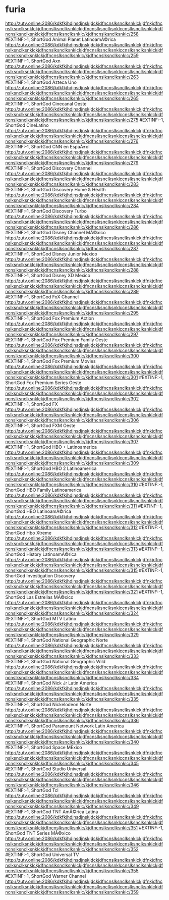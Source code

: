 # furia
http://zutv.online:2086/kdkfkjhdjnsdjnskjdckjdfncnslksnclksnklckjdfnkjdfncnslksnclksnklckjdfncnslksnclksnklckjdfncnslksnclksnklccnslksnclksnklckjdfncnslksnclksnklckjdfncnslksnclksnklc/kjdfncnslksnclksnklc/258
#EXTINF:-1, ShortGod Animal Planet LatinoamÃ©rica
http://zutv.online:2086/kdkfkjhdjnsdjnskjdckjdfncnslksnclksnklckjdfnkjdfncnslksnclksnklckjdfncnslksnclksnklckjdfncnslksnclksnklccnslksnclksnklckjdfncnslksnclksnklckjdfncnslksnclksnklc/kjdfncnslksnclksnklc/259
#EXTINF:-1, ShortGod Axn
http://zutv.online:2086/kdkfkjhdjnsdjnskjdckjdfncnslksnclksnklckjdfnkjdfncnslksnclksnklckjdfncnslksnclksnklckjdfncnslksnclksnklccnslksnclksnklckjdfncnslksnclksnklckjdfncnslksnclksnklc/kjdfncnslksnclksnklc/263
#EXTINF:-1, ShortGod Azteca Uno
http://zutv.online:2086/kdkfkjhdjnsdjnskjdckjdfncnslksnclksnklckjdfnkjdfncnslksnclksnklckjdfncnslksnclksnklckjdfncnslksnclksnklccnslksnclksnklckjdfncnslksnclksnklckjdfncnslksnclksnklc/kjdfncnslksnclksnklc/265
#EXTINF:-1, ShortGod Cinecanal Oeste
http://zutv.online:2086/kdkfkjhdjnsdjnskjdckjdfncnslksnclksnklckjdfnkjdfncnslksnclksnklckjdfncnslksnclksnklckjdfncnslksnclksnklccnslksnclksnklckjdfncnslksnclksnklckjdfncnslksnclksnklc/kjdfncnslksnclksnklc/275
#EXTINF:-1, ShortGod CineLatino
http://zutv.online:2086/kdkfkjhdjnsdjnskjdckjdfncnslksnclksnklckjdfnkjdfncnslksnclksnklckjdfncnslksnclksnklckjdfncnslksnclksnklccnslksnclksnklckjdfncnslksnclksnklckjdfncnslksnclksnklc/kjdfncnslksnclksnklc/276
#EXTINF:-1, ShortGod CNN en EspaÃ±ol
http://zutv.online:2086/kdkfkjhdjnsdjnskjdckjdfncnslksnclksnklckjdfnkjdfncnslksnclksnklckjdfncnslksnclksnklckjdfncnslksnclksnklccnslksnclksnklckjdfncnslksnclksnklckjdfncnslksnclksnklc/kjdfncnslksnclksnklc/279
#EXTINF:-1, ShortGod Discovery Channel
http://zutv.online:2086/kdkfkjhdjnsdjnskjdckjdfncnslksnclksnklckjdfnkjdfncnslksnclksnklckjdfncnslksnclksnklckjdfncnslksnclksnklccnslksnclksnklckjdfncnslksnclksnklckjdfncnslksnclksnklc/kjdfncnslksnclksnklc/283
#EXTINF:-1, ShortGod Discovery Home & Health
http://zutv.online:2086/kdkfkjhdjnsdjnskjdckjdfncnslksnclksnklckjdfnkjdfncnslksnclksnklckjdfncnslksnclksnklckjdfncnslksnclksnklccnslksnclksnklckjdfncnslksnclksnklckjdfncnslksnclksnklc/kjdfncnslksnclksnklc/284
#EXTINF:-1, ShortGod Discovery Turbo
http://zutv.online:2086/kdkfkjhdjnsdjnskjdckjdfncnslksnclksnklckjdfnkjdfncnslksnclksnklckjdfncnslksnclksnklckjdfncnslksnclksnklccnslksnclksnklckjdfncnslksnclksnklckjdfncnslksnclksnklc/kjdfncnslksnclksnklc/286
#EXTINF:-1, ShortGod Disney Channel MÃ©xico
http://zutv.online:2086/kdkfkjhdjnsdjnskjdckjdfncnslksnclksnklckjdfnkjdfncnslksnclksnklckjdfncnslksnclksnklckjdfncnslksnclksnklccnslksnclksnklckjdfncnslksnclksnklckjdfncnslksnclksnklc/kjdfncnslksnclksnklc/287
#EXTINF:-1, ShortGod Disney Junior Mexico
http://zutv.online:2086/kdkfkjhdjnsdjnskjdckjdfncnslksnclksnklckjdfnkjdfncnslksnclksnklckjdfncnslksnclksnklckjdfncnslksnclksnklccnslksnclksnklckjdfncnslksnclksnklckjdfncnslksnclksnklc/kjdfncnslksnclksnklc/288
#EXTINF:-1, ShortGod Disney XD Mexico
http://zutv.online:2086/kdkfkjhdjnsdjnskjdckjdfncnslksnclksnklckjdfnkjdfncnslksnclksnklckjdfncnslksnclksnklckjdfncnslksnclksnklccnslksnclksnklckjdfncnslksnclksnklckjdfncnslksnclksnklc/kjdfncnslksnclksnklc/289
#EXTINF:-1, ShortGod FoX Channel
http://zutv.online:2086/kdkfkjhdjnsdjnskjdckjdfncnslksnclksnklckjdfnkjdfncnslksnclksnklckjdfncnslksnclksnklckjdfncnslksnclksnklccnslksnclksnklckjdfncnslksnclksnklckjdfncnslksnclksnklc/kjdfncnslksnclksnklc/295
#EXTINF:-1, ShortGod Fox Premium Action
http://zutv.online:2086/kdkfkjhdjnsdjnskjdckjdfncnslksnclksnklckjdfnkjdfncnslksnclksnklckjdfncnslksnclksnklckjdfncnslksnclksnklccnslksnclksnklckjdfncnslksnclksnklckjdfncnslksnclksnklc/kjdfncnslksnclksnklc/297
#EXTINF:-1, ShortGod Fox Premium Family Oeste
http://zutv.online:2086/kdkfkjhdjnsdjnskjdckjdfncnslksnclksnklckjdfnkjdfncnslksnclksnklckjdfncnslksnclksnklckjdfncnslksnclksnklccnslksnclksnklckjdfncnslksnclksnklckjdfncnslksnclksnklc/kjdfncnslksnclksnklc/300
#EXTINF:-1, ShortGod Fox Premium Movies
http://zutv.online:2086/kdkfkjhdjnsdjnskjdckjdfncnslksnclksnklckjdfnkjdfncnslksnclksnklckjdfncnslksnclksnklckjdfncnslksnclksnklccnslksnclksnklckjdfncnslksnclksnklckjdfncnslksnclksnklc/kjdfncnslksnclksnklc/301
#EXTINF:-1, ShortGod Fox Premium Series Oeste
http://zutv.online:2086/kdkfkjhdjnsdjnskjdckjdfncnslksnclksnklckjdfnkjdfncnslksnclksnklckjdfncnslksnclksnklckjdfncnslksnclksnklccnslksnclksnklckjdfncnslksnclksnklckjdfncnslksnclksnklc/kjdfncnslksnclksnklc/302
#EXTINF:-1, ShortGod FX
http://zutv.online:2086/kdkfkjhdjnsdjnskjdckjdfncnslksnclksnklckjdfnkjdfncnslksnclksnklckjdfncnslksnclksnklckjdfncnslksnclksnklccnslksnclksnklckjdfncnslksnclksnklckjdfncnslksnclksnklc/kjdfncnslksnclksnklc/306
#EXTINF:-1, ShortGod FXM Oeste
http://zutv.online:2086/kdkfkjhdjnsdjnskjdckjdfncnslksnclksnklckjdfnkjdfncnslksnclksnklckjdfncnslksnclksnklckjdfncnslksnclksnklccnslksnclksnklckjdfncnslksnclksnklckjdfncnslksnclksnklc/kjdfncnslksnclksnklc/307
#EXTINF:-1, ShortGod HBO + Latinoamerica
http://zutv.online:2086/kdkfkjhdjnsdjnskjdckjdfncnslksnclksnklckjdfnkjdfncnslksnclksnklckjdfncnslksnclksnklckjdfncnslksnclksnklccnslksnclksnklckjdfncnslksnclksnklckjdfncnslksnclksnklc/kjdfncnslksnclksnklc/309
#EXTINF:-1, ShortGod HBO 2 Latinoamerica
http://zutv.online:2086/kdkfkjhdjnsdjnskjdckjdfncnslksnclksnklckjdfnkjdfncnslksnclksnklckjdfncnslksnclksnklckjdfncnslksnclksnklccnslksnclksnklckjdfncnslksnclksnklckjdfncnslksnclksnklc/kjdfncnslksnclksnklc/310
#EXTINF:-1, ShortGod HBO Family Latinoamerica
http://zutv.online:2086/kdkfkjhdjnsdjnskjdckjdfncnslksnclksnklckjdfnkjdfncnslksnclksnklckjdfncnslksnclksnklckjdfncnslksnclksnklccnslksnclksnklckjdfncnslksnclksnklckjdfncnslksnclksnklc/kjdfncnslksnclksnklc/311
#EXTINF:-1, ShortGod HBO LatinoamÃ©rica
http://zutv.online:2086/kdkfkjhdjnsdjnskjdckjdfncnslksnclksnklckjdfnkjdfncnslksnclksnklckjdfncnslksnclksnklckjdfncnslksnclksnklccnslksnclksnklckjdfncnslksnclksnklckjdfncnslksnclksnklc/kjdfncnslksnclksnklc/312
#EXTINF:-1, ShortGod Hbo Xtreme
http://zutv.online:2086/kdkfkjhdjnsdjnskjdckjdfncnslksnclksnklckjdfnkjdfncnslksnclksnklckjdfncnslksnclksnklckjdfncnslksnclksnklccnslksnclksnklckjdfncnslksnclksnklckjdfncnslksnclksnklc/kjdfncnslksnclksnklc/313
#EXTINF:-1, ShortGod History LatinoamÃ©rica
http://zutv.online:2086/kdkfkjhdjnsdjnskjdckjdfncnslksnclksnklckjdfnkjdfncnslksnclksnklckjdfncnslksnclksnklckjdfncnslksnclksnklccnslksnclksnklckjdfncnslksnclksnklckjdfncnslksnclksnklc/kjdfncnslksnclksnklc/315
#EXTINF:-1, ShortGod  Investigation Discovery
http://zutv.online:2086/kdkfkjhdjnsdjnskjdckjdfncnslksnclksnklckjdfnkjdfncnslksnclksnklckjdfncnslksnclksnklckjdfncnslksnclksnklccnslksnclksnklckjdfncnslksnclksnklckjdfncnslksnclksnklc/kjdfncnslksnclksnklc/321
#EXTINF:-1, ShortGod Las Estrellas MÃ©xico
http://zutv.online:2086/kdkfkjhdjnsdjnskjdckjdfncnslksnclksnklckjdfnkjdfncnslksnclksnklckjdfncnslksnclksnklckjdfncnslksnclksnklccnslksnclksnklckjdfncnslksnclksnklckjdfncnslksnclksnklc/kjdfncnslksnclksnklc/324
#EXTINF:-1, ShortGod MTV Latino
http://zutv.online:2086/kdkfkjhdjnsdjnskjdckjdfncnslksnclksnklckjdfnkjdfncnslksnclksnklckjdfncnslksnclksnklckjdfncnslksnclksnklccnslksnclksnklckjdfncnslksnclksnklckjdfncnslksnclksnklc/kjdfncnslksnclksnklc/329
#EXTINF:-1, ShortGod National Geographic Norte
http://zutv.online:2086/kdkfkjhdjnsdjnskjdckjdfncnslksnclksnklckjdfnkjdfncnslksnclksnklckjdfncnslksnclksnklckjdfncnslksnclksnklccnslksnclksnklckjdfncnslksnclksnklckjdfncnslksnclksnklc/kjdfncnslksnclksnklc/333
#EXTINF:-1, ShortGod National Geographic Wild
http://zutv.online:2086/kdkfkjhdjnsdjnskjdckjdfncnslksnclksnklckjdfnkjdfncnslksnclksnklckjdfncnslksnclksnklckjdfncnslksnclksnklccnslksnclksnklckjdfncnslksnclksnklckjdfncnslksnclksnklc/kjdfncnslksnclksnklc/334
#EXTINF:-1, ShortGod Nick Jr Latin America
http://zutv.online:2086/kdkfkjhdjnsdjnskjdckjdfncnslksnclksnklckjdfnkjdfncnslksnclksnklckjdfncnslksnclksnklckjdfncnslksnclksnklccnslksnclksnklckjdfncnslksnclksnklckjdfncnslksnclksnklc/kjdfncnslksnclksnklc/335
#EXTINF:-1, ShortGod Nickelodeon Norte
http://zutv.online:2086/kdkfkjhdjnsdjnskjdckjdfncnslksnclksnklckjdfnkjdfncnslksnclksnklckjdfncnslksnclksnklckjdfncnslksnclksnklccnslksnclksnklckjdfncnslksnclksnklckjdfncnslksnclksnklc/kjdfncnslksnclksnklc/336
#EXTINF:-1, ShortGod Paramount Network Latin America
http://zutv.online:2086/kdkfkjhdjnsdjnskjdckjdfncnslksnclksnklckjdfnkjdfncnslksnclksnklckjdfncnslksnclksnklckjdfncnslksnclksnklccnslksnclksnklckjdfncnslksnclksnklckjdfncnslksnclksnklc/kjdfncnslksnclksnklc/340
#EXTINF:-1, ShortGod Space MExico
http://zutv.online:2086/kdkfkjhdjnsdjnskjdckjdfncnslksnclksnklckjdfnkjdfncnslksnclksnklckjdfncnslksnclksnklckjdfncnslksnclksnklccnslksnclksnklckjdfncnslksnclksnklckjdfncnslksnclksnklc/kjdfncnslksnclksnklc/345
#EXTINF:-1, ShortGod Studio Universal
http://zutv.online:2086/kdkfkjhdjnsdjnskjdckjdfncnslksnclksnklckjdfnkjdfncnslksnclksnklckjdfncnslksnclksnklckjdfncnslksnclksnklccnslksnclksnklckjdfncnslksnclksnklckjdfncnslksnclksnklc/kjdfncnslksnclksnklc/346
#EXTINF:-1, ShortGod Tcl
http://zutv.online:2086/kdkfkjhdjnsdjnskjdckjdfncnslksnclksnklckjdfnkjdfncnslksnclksnklckjdfncnslksnclksnklckjdfncnslksnclksnklccnslksnclksnklckjdfncnslksnclksnklckjdfncnslksnclksnklc/kjdfncnslksnclksnklc/349
#EXTINF:-1, ShortGod TNT AmÃ©rica Latina
http://zutv.online:2086/kdkfkjhdjnsdjnskjdckjdfncnslksnclksnklckjdfnkjdfncnslksnclksnklckjdfncnslksnclksnklckjdfncnslksnclksnklccnslksnclksnklckjdfncnslksnclksnklckjdfncnslksnclksnklc/kjdfncnslksnclksnklc/351
#EXTINF:-1, ShortGod TNT Series MÃ©xico
http://zutv.online:2086/kdkfkjhdjnsdjnskjdckjdfncnslksnclksnklckjdfnkjdfncnslksnclksnklckjdfncnslksnclksnklckjdfncnslksnclksnklccnslksnclksnklckjdfncnslksnclksnklckjdfncnslksnclksnklc/kjdfncnslksnclksnklc/352
#EXTINF:-1, ShortGod Universal TV
http://zutv.online:2086/kdkfkjhdjnsdjnskjdckjdfncnslksnclksnklckjdfnkjdfncnslksnclksnklckjdfncnslksnclksnklckjdfncnslksnclksnklccnslksnclksnklckjdfncnslksnclksnklckjdfncnslksnclksnklc/kjdfncnslksnclksnklc/355
#EXTINF:-1, ShortGod Warner Channel
http://zutv.online:2086/kdkfkjhdjnsdjnskjdckjdfncnslksnclksnklckjdfnkjdfncnslksnclksnklckjdfncnslksnclksnklckjdfncnslksnclksnklccnslksnclksnklckjdfncnslksnclksnklckjdfncnslksnclksnklc/kjdfncnslksnclksnklc/359
